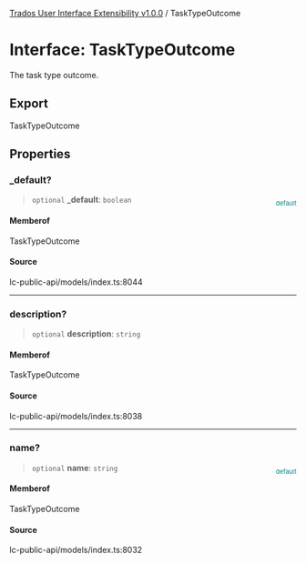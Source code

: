 [Trados User Interface Extensibility v1.0.0](../wiki/globals) / TaskTypeOutcome

# Interface: TaskTypeOutcome

The task type outcome.

## Export

TaskTypeOutcome

## Properties

### \_default?

> `optional` **\_default**: `boolean`

<div style="display:inline; float:right; color:#008080; margin-top:-23px; font-size:11px">default</div><div style="display: inline;"></div>

#### Memberof

TaskTypeOutcome

#### Source

lc-public-api/models/index.ts:8044

***

### description?

> `optional` **description**: `string`

#### Memberof

TaskTypeOutcome

#### Source

lc-public-api/models/index.ts:8038

***

### name?

> `optional` **name**: `string`

<div style="display:inline; float:right; color:#008080; margin-top:-23px; font-size:11px">default</div><div style="display: inline;"></div>

#### Memberof

TaskTypeOutcome

#### Source

lc-public-api/models/index.ts:8032

